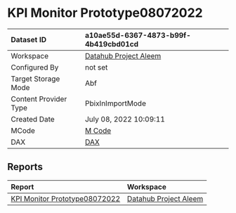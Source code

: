 



# KPI Monitor Prototype08072022

|Dataset ID|a10ae55d-6367-4873-b99f-4b419cbd01cd|
| :--- | :--- |
|Workspace|[Datahub Project Aleem](../Workspaces/Datahub-Project-Aleem.md)|
|Configured By|not set|
|Target Storage Mode|Abf|
|Content Provider Type|PbixInImportMode|
|Created Date|July 08, 2022 10:09:11|
|MCode|[M Code](./KPI-Monitor-Prototype08072022/mcode.md)|
|DAX|[DAX](./KPI-Monitor-Prototype08072022/dax.md)|

## Reports

|Report|Workspace|
| :--- | :--- |
|[KPI Monitor Prototype08072022](../Reports/KPI-Monitor-Prototype08072022.md)|[Datahub Project Aleem](../Workspaces/Datahub-Project-Aleem.md)|
